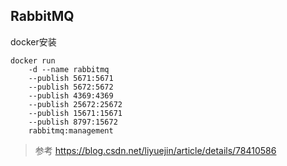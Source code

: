 RabbitMQ
-

docker安装

```shell
docker run 
	-d --name rabbitmq 
	--publish 5671:5671 
	--publish 5672:5672 
	--publish 4369:4369 
	--publish 25672:25672 
	--publish 15671:15671 
	--publish 8797:15672 
	rabbitmq:management
```

> 参考 https://blog.csdn.net/liyuejin/article/details/78410586